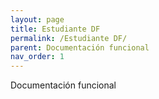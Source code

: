 ```yaml
---
layout: page
title: Estudiante DF
permalink: /Estudiante DF/
parent: Documentación funcional
nav_order: 1
---
```



Documentación funcional